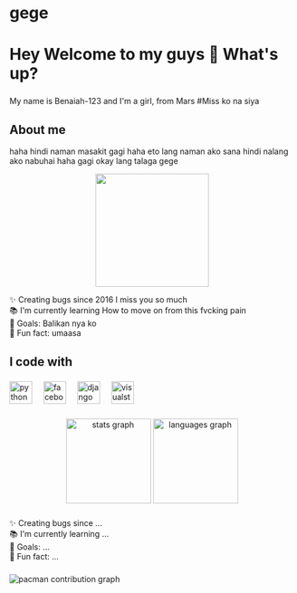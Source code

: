 # gege

<h1 align="left">Hey Welcome to my guys 👋 What's up?</h1>

###

<p align="left">My name is Benaiah-123 and I'm a girl, from Mars #Miss ko na siya </p>

###

<h2 align="left">About me</h2>
<p> haha hindi naman masakit gagi haha eto lang naman ako sana hindi nalang ako nabuhai haha gagi okay lang talaga gege</p>


<div align="center">
  <img height="200" src="https://i.imgflip.com/65efzo.gif"  />
</div>



<p align="left">✨ Creating bugs since 2016 I miss you so much <br>📚 I'm currently learning How to move on from this fvcking pain<br>🎯 Goals: Balikan nya ko <br>🎲 Fun fact: umaasa </p>

###

<h2 align="left">I code with</h2>

###

<div align="left">
</div>

###

<div align="left">
  <img src="https://cdn.jsdelivr.net/gh/devicons/devicon/icons/python/python-original.svg" height="40" alt="python logo"  />
  <img width="12" />
  <img src="https://cdn.jsdelivr.net/gh/devicons/devicon/icons/facebook/facebook-original.svg" height="40" alt="facebook logo"  />
  <img width="12" />
  <img src="https://cdn.jsdelivr.net/gh/devicons/devicon/icons/django/django-plain.svg" height="40" alt="django logo"  />
  <img width="12" />
  <img src="https://cdn.jsdelivr.net/gh/devicons/devicon/icons/visualstudio/visualstudio-plain.svg" height="40" alt="visualstudio logo"  />
</div>

###

<div align="center">
  <img src="https://github-readme-stats.vercel.app/api?username=Benaiah-123&hide_title=false&hide_rank=false&show_icons=true&include_all_commits=true&count_private=true&disable_animations=false&theme=dracula&locale=en&hide_border=false&order=1" height="150" alt="stats graph"  />
  <img src="https://github-readme-stats.vercel.app/api/top-langs?username=Benaiah-123&locale=en&hide_title=false&layout=compact&card_width=320&langs_count=5&theme=dracula&hide_border=false&order=2" height="150" alt="languages graph"  />
</div>

###

<p align="left">✨ Creating bugs since ...<br>📚 I'm currently learning ...<br>🎯 Goals: ...<br>🎲 Fun fact: ...</p>

###

<picture>
  <source media="(prefers-color-scheme: dark)" srcset="https://raw.githubusercontent.com/Benaiah-123/Benaiah-123/output/pacman-contribution-graph-dark.svg">
  <source media="(prefers-color-scheme: light)" srcset="https://raw.githubusercontent.com/Benaiah-123/Benaiah-123/output/pacman-contribution-graph.svg">
  <img alt="pacman contribution graph" src="https://raw.githubusercontent.com/Benaiah-123/Benaiah-123/output/pacman-contribution-graph.svg">
</picture>

###
